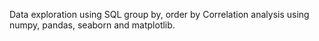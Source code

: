  Data exploration using SQL group by, order by
Correlation analysis using numpy, pandas, seaborn and matplotlib.
